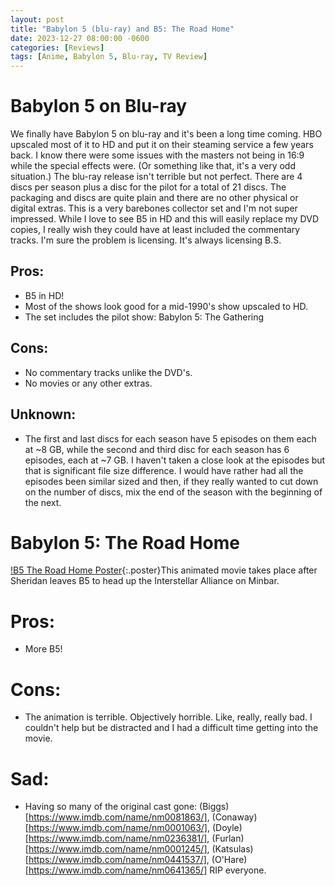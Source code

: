 ```yaml
---
layout: post
title: "Babylon 5 (blu-ray) and B5: The Road Home"
date: 2023-12-27 08:00:00 -0600
categories: [Reviews]
tags: [Anime, Babylon 5, Blu-ray, TV Review]
---
```


# Babylon 5 on Blu-ray

We finally have Babylon 5 on blu-ray and it's been a long time coming. HBO upscaled most of it to HD and put it on their steaming service a few years back. I know there were some issues with the masters not being in 16:9 while the special effects were. (Or something like that, it's a very odd situation.) The blu-ray release isn't terrible but not perfect. There are 4 discs per season plus a disc for the pilot for a total of 21 discs. The packaging and discs are quite plain and there are no other physical or digital extras. This is a very barebones collector set and I'm not super impressed. While I love to see B5 in HD and this will easily replace my DVD copies, I really wish they could have at least included the commentary tracks. I'm sure the problem is licensing. It's always licensing B.S.

## Pros:

* B5 in HD!
* Most of the shows look good for a mid-1990's show upscaled to HD.
* The set includes the pilot show: Babylon 5: The Gathering

## Cons:

* No commentary tracks unlike the DVD's.
* No movies or any other extras.

## Unknown:

* The first and last discs for each season have 5 episodes on them each at ~8 GB, while the second and third disc for each season has 6 episodes, each at ~7 GB. I haven't taken a close look at the episodes but that is significant file size difference. I would have rather had all the episodes been similar sized and then, if they really wanted to cut down on the number of discs, mix the end of the season with the beginning of the next.

# Babylon 5: The Road Home

[!B5 The Road Home Poster](/assets/2023/12/b5-the-road-home-poster.webp){:.poster}This animated movie takes place after Sheridan leaves B5 to head up the Interstellar Alliance on Minbar.

# Pros:

* More B5!

# Cons:

* The animation is terrible. Objectively horrible. Like, really, really bad. I couldn't help but be distracted and I had a difficult time getting into the movie.

# Sad:

* Having so many of the original cast gone: (Biggs)[https://www.imdb.com/name/nm0081863/], (Conaway)[https://www.imdb.com/name/nm0001063/], (Doyle)[https://www.imdb.com/name/nm0236381/], (Furlan)[https://www.imdb.com/name/nm0001245/], (Katsulas)[https://www.imdb.com/name/nm0441537/], (O'Hare)[https://www.imdb.com/name/nm0641365/] RIP everyone.
